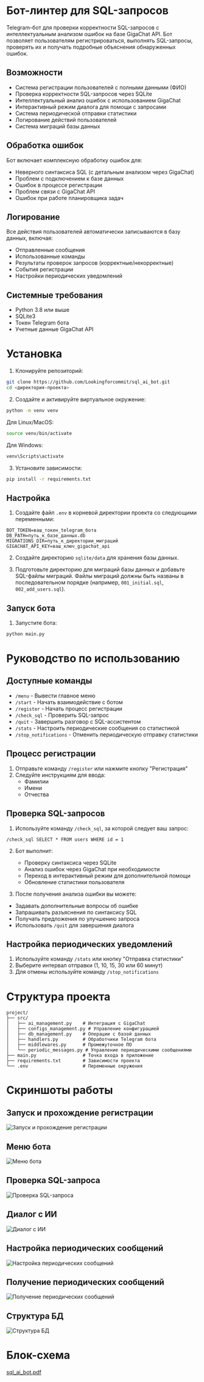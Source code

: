 # Бот-линтер для SQL-запросов
Telegram-бот для проверки корректности SQL-запросов с интеллектуальным анализом ошибок на базе GigaChat API. Бот позволяет пользователям регистрироваться, выполнять SQL-запросы, проверять их и получать подробные объяснения обнаруженных ошибок.

## Возможности
- Система регистрации пользователей с полными данными (ФИО)
- Проверка корректности SQL-запросов через SQLite
- Интеллектуальный анализ ошибок с использованием GigaChat
- Интерактивный режим диалога для помощи с запросами
- Система периодической отправки статистики
- Логирование действий пользователей
- Система миграций базы данных

## Обработка ошибок
Бот включает комплексную обработку ошибок для:
- Неверного синтаксиса SQL (с детальным анализом через GigaChat)
- Проблем с подключением к базе данных
- Ошибок в процессе регистрации
- Проблем связи с GigaChat API
- Ошибок при работе планировщика задач

## Логирование
Все действия пользователей автоматически записываются в базу данных, включая:
- Отправленные сообщения
- Использованные команды
- Результаты проверок запросов (корректные/некорректные)
- События регистрации
- Настройки периодических уведомлений

## Системные требования
- Python 3.8 или выше
- SQLite3
- Токен Telegram бота
- Учетные данные GigaChat API

# Установка
1. Клонируйте репозиторий:
```bash
git clone https://github.com/Lookingforcommit/sql_ai_bot.git
cd <директория-проекта>
```

2. Создайте и активируйте виртуальное окружение:
```bash
python -m venv venv
```
Для Linux/MacOS:
```bash
source venv/bin/activate
```
Для Windows:
```bash
venv\Scripts\activate
```

3. Установите зависимости:
```bash
pip install -r requirements.txt
```

## Настройка
1. Создайте файл `.env` в корневой директории проекта со следующими переменными:
```env
BOT_TOKEN=ваш_токен_telegram_бота
DB_PATH=путь_к_базе_данных.db
MIGRATIONS_DIR=путь_к_директории_миграций
GIGACHAT_API_KEY=ваш_ключ_gigachat_api
```

2. Создайте директорию `sqlite/data` для хранения базы данных.

3. Подготовьте директорию для миграций базы данных и добавьте SQL-файлы миграций. Файлы миграций должны быть названы в последовательном порядке (например, `001_initial.sql`, `002_add_users.sql`).

## Запуск бота
1. Запустите бота:
```bash
python main.py
```

# Руководство по использованию

## Доступные команды
- `/menu` - Вывести главное меню
- `/start` - Начать взаимодействие с ботом
- `/register` - Начать процесс регистрации
- `/check_sql` - Проверить SQL-запрос
- `/quit` - Завершить разговор с SQL-ассистентом
- `/stats` - Настроить периодические сообщения со статистикой
- `/stop_notifications` - Отменить периодическую отправку статистики

## Процесс регистрации
1. Отправьте команду `/register` или нажмите кнопку "Регистрация"
2. Следуйте инструкциям для ввода:
   - Фамилии
   - Имени
   - Отчества

## Проверка SQL-запросов
1. Используйте команду `/check_sql`, за которой следует ваш запрос:
```
/check_sql SELECT * FROM users WHERE id = 1
```
2. Бот выполнит:
   - Проверку синтаксиса через SQLite
   - Анализ ошибок через GigaChat при необходимости
   - Переход в интерактивный режим для дополнительной помощи
   - Обновление статистики пользователя

3. После получения анализа ошибки вы можете:
  - Задавать дополнительные вопросы об ошибке
  - Запрашивать разъяснения по синтаксису SQL
  - Получать предложения по улучшению запроса
  - Использовать `/quit` для завершения диалога

## Настройка периодических уведомлений
1. Используйте команду `/stats` или кнопку "Отправка статистики"
2. Выберите интервал отправки (1, 10, 15, 30 или 60 минут)
3. Для отмены используйте команду `/stop_notifications`

# Структура проекта
```
project/
├── src/
│   ├── ai_management.py    # Интеграция с GigaChat
│   ├── configs_management.py # Управление конфигурацией
│   ├── db_management.py    # Операции с базой данных
│   ├── handlers.py         # Обработчики Telegram бота
│   ├── middlewares.py      # Промежуточное ПО
│   └── periodic_messages.py # Управление периодическими сообщениями
├── main.py                 # Точка входа в приложение
├── requirements.txt        # Зависимости проекта
└── .env                    # Переменные окружения
```

# Скриншоты работы
## Запуск и прохождение регистрации
![Запуск и прохождение регистрации](https://github.com/user-attachments/assets/027cca86-6597-4470-a0b3-3f1b55bc6ace)

## Меню бота
![Меню бота](https://github.com/user-attachments/assets/23cd9482-4c29-409c-b89b-ad20ad7f7329)

## Проверка SQL-запроса
![Проверка SQL-запроса](https://github.com/user-attachments/assets/835df50c-f5ee-4991-8ed6-7e24b9d84b93)

## Диалог с ИИ
![Диалог с ИИ](https://github.com/user-attachments/assets/3b43d9b3-18d3-4e7a-b805-ab5d1ab0760c)

## Настройка периодических сообщений
![Настройка периодических сообщений](https://github.com/user-attachments/assets/773ddb71-7a42-4377-9d01-37808903c305)

## Получение периодических сообщений
![Получение периодических сообщений](https://github.com/user-attachments/assets/2475ad37-20a8-4731-b748-421cfabadda7)

## Структура БД
![Структура БД](https://github.com/user-attachments/assets/7796ea23-e3ed-44c3-a7fc-c30d80f642f1)

# Блок-схема
[sql_ai_bot.pdf](https://github.com/user-attachments/files/18455663/sql_ai_bot.pdf)






